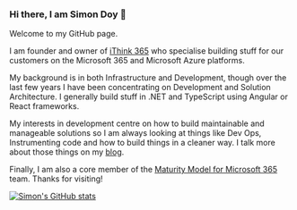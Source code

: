 ### Hi there, I am Simon Doy 👋

Welcome to my GitHub page.

I am founder and owner of [iThink 365](https://www.ithink365.co.uk) who specialise building stuff for our customers on the Microsoft 365 and Microsoft Azure platforms.

My background is in both Infrastructure and Development, though over the last few years I have been concentrating on Development and Solution Architecture. I generally build stuff in .NET and TypeScript using Angular or React frameworks.

My interests in development centre on how to build maintainable and manageable solutions so I am always looking at things like Dev Ops, Instrumenting code and how to build things in a cleaner way. I talk more about those things on my [blog](https://www.simondoy.com).

Finally, I am also a core member of the [Maturity Model for Microsoft 365](https://docs.microsoft.com/en-us/microsoft-365/community/microsoft365-maturity-model--intro) team.
Thanks for visiting!

[![Simon's GitHub stats](https://github-readme-stats.vercel.app/api?username=simondoy)](https://github.com/simondoy/github-readme-stats)

<!--
**SimonDoy/SimonDoy** is a ✨ _special_ ✨ repository because its `README.md` (this file) appears on your GitHub profile.

Here are some ideas to get you started:

- 🔭 I’m currently working on ...
- 🌱 I’m currently learning ...
- 👯 I’m looking to collaborate on ...
- 🤔 I’m looking for help with ...
- 💬 Ask me about ...
- 📫 How to reach me: ...
- 😄 Pronouns: ...
- ⚡ Fun fact: ...
-->
